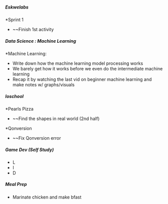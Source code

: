 
##### **Eskwelabs**
*Sprint 1
* ~~Finish 1st activity

##### **Data Science : Machine Learning**
*Machine Learning:
* Write down how the machine learning model processing works
* We barely get how it works before we even do the intermediate machine learning
* Recap it by watching the last vid on beginner machine learning and make notes w/ graphs/visuals

##### **Ioschool**
*Pearls Pizza
* ~~Find the shapes in real world (2nd half)

*Qonversion
* ~~Fix Qonversion error

##### **Game Dev (Self Study)**
* L
* I
* D


##### **Meal Prep**
* Marinate chicken and make bfast